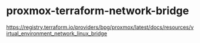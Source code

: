 # proxmox-terraform-network-bridge
https://registry.terraform.io/providers/bpg/proxmox/latest/docs/resources/virtual_environment_network_linux_bridge
